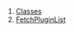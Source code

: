 1.  [Classes](plugins_fetch_plugin_list/#classes)
2.  [FetchPluginList](plugins_fetch_plugin_list/FetchPluginList-class.html)
